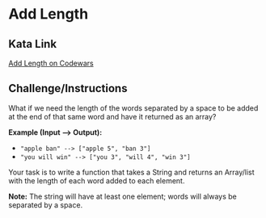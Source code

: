 # Add Length

## Kata Link

[Add Length on Codewars](https://www.codewars.com/kata/559d2284b5bb6799e9000047/train/python)

## Challenge/Instructions

What if we need the length of the words separated by a space to be added at the end of that same word and have it returned as an array?

**Example (Input --> Output):**
- `"apple ban" --> ["apple 5", "ban 3"]`
- `"you will win" --> ["you 3", "will 4", "win 3"]`

Your task is to write a function that takes a String and returns an Array/list with the length of each word added to each element.

**Note:** The string will have at least one element; words will always be separated by a space.